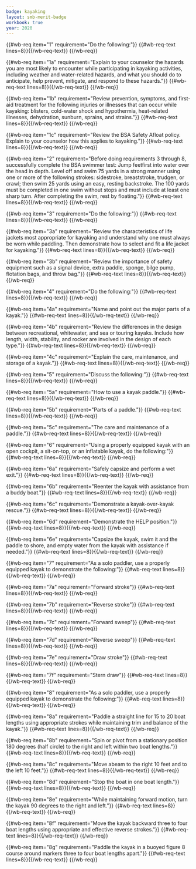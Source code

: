 ```yaml
---
badge: kayaking
layout: smb-merit-badge
workbook: true
year: 2020
---
```



{{#wb-req item="1" requirement="Do the following:"}}
{{#wb-req-text lines=8}}{{/wb-req-text}}
{{/wb-req}}

{{#wb-req item="1a" requirement="Explain to your counselor the hazards you are most likely to encounter while participating in kayaking activities, including weather and water-related hazards, and what you should do to anticipate, help prevent, mitigate, and respond to these hazards."}}
{{#wb-req-text lines=8}}{{/wb-req-text}}
{{/wb-req}}

{{#wb-req item="1b" requirement="Review prevention, symptoms, and first-aid treatment for the following injuries or illnesses that can occur while kayaking: blisters, cold-water shock and hypothermia, heat-related illnesses, dehydration, sunburn, sprains, and strains."}}
{{#wb-req-text lines=8}}{{/wb-req-text}}
{{/wb-req}}

{{#wb-req item="1c" requirement="Review the BSA Safety Afloat policy. Explain to your counselor how this applies to kayaking."}}
{{#wb-req-text lines=8}}{{/wb-req-text}}
{{/wb-req}}

{{#wb-req item="2" requirement="Before doing requirements 3 through 8, successfully complete the BSA swimmer test: Jump feetfirst into water over the head in depth. Level off and swim 75 yards in a strong manner using one or more of the following strokes: sidestroke, breaststroke, trudgen, or crawl; then swim 25 yards using an easy, resting backstroke. The 100 yards must be completed in one swim without stops and must include at least one sharp turn. After completing the swim, rest by floating."}}
{{#wb-req-text lines=8}}{{/wb-req-text}}
{{/wb-req}}

{{#wb-req item="3" requirement="Do the following:"}}
{{#wb-req-text lines=8}}{{/wb-req-text}}
{{/wb-req}}

{{#wb-req item="3a" requirement="Review the characteristics of life jackets most appropriate for kayaking and understand why one must always be worn while paddling. Then demonstrate how to select and fit a life jacket for kayaking."}}
{{#wb-req-text lines=8}}{{/wb-req-text}}
{{/wb-req}}

{{#wb-req item="3b" requirement="Review the importance of safety equipment such as a signal device, extra paddle, sponge, bilge pump, flotation bags, and throw bag."}}
{{#wb-req-text lines=8}}{{/wb-req-text}}
{{/wb-req}}

{{#wb-req item="4" requirement="Do the following:"}}
{{#wb-req-text lines=8}}{{/wb-req-text}}
{{/wb-req}}

{{#wb-req item="4a" requirement="Name and point out the major parts of a kayak."}}
{{#wb-req-text lines=8}}{{/wb-req-text}}
{{/wb-req}}

{{#wb-req item="4b" requirement="Review the differences in the design between recreational, whitewater, and sea or touring kayaks. Include how length, width, stability, and rocker are involved in the design of each type."}}
{{#wb-req-text lines=8}}{{/wb-req-text}}
{{/wb-req}}

{{#wb-req item="4c" requirement="Explain the care, maintenance, and storage of a kayak."}}
{{#wb-req-text lines=8}}{{/wb-req-text}}
{{/wb-req}}

{{#wb-req item="5" requirement="Discuss the following:"}}
{{#wb-req-text lines=8}}{{/wb-req-text}}
{{/wb-req}}

{{#wb-req item="5a" requirement="How to use a kayak paddle."}}
{{#wb-req-text lines=8}}{{/wb-req-text}}
{{/wb-req}}

{{#wb-req item="5b" requirement="Parts of a paddle."}}
{{#wb-req-text lines=8}}{{/wb-req-text}}
{{/wb-req}}

{{#wb-req item="5c" requirement="The care and maintenance of a paddle."}}
{{#wb-req-text lines=8}}{{/wb-req-text}}
{{/wb-req}}

{{#wb-req item="6" requirement="Using a properly equipped kayak with an open cockpit, a sit-on-top, or an inflatable kayak, do the following:"}}
{{#wb-req-text lines=8}}{{/wb-req-text}}
{{/wb-req}}

{{#wb-req item="6a" requirement="Safely capsize and perform a wet exit."}}
{{#wb-req-text lines=8}}{{/wb-req-text}}
{{/wb-req}}

{{#wb-req item="6b" requirement="Reenter the kayak with assistance from a buddy boat."}}
{{#wb-req-text lines=8}}{{/wb-req-text}}
{{/wb-req}}

{{#wb-req item="6c" requirement="Demonstrate a kayak-over-kayak rescue."}}
{{#wb-req-text lines=8}}{{/wb-req-text}}
{{/wb-req}}

{{#wb-req item="6d" requirement="Demonstrate the HELP position."}}
{{#wb-req-text lines=8}}{{/wb-req-text}}
{{/wb-req}}

{{#wb-req item="6e" requirement="Capsize the kayak, swim it and the paddle to shore, and empty water from the kayak with assistance if needed."}}
{{#wb-req-text lines=8}}{{/wb-req-text}}
{{/wb-req}}

{{#wb-req item="7" requirement="As a solo paddler, use a properly equipped kayak to demonstrate the following:"}}
{{#wb-req-text lines=8}}{{/wb-req-text}}
{{/wb-req}}

{{#wb-req item="7a" requirement="Forward stroke"}}
{{#wb-req-text lines=8}}{{/wb-req-text}}
{{/wb-req}}

{{#wb-req item="7b" requirement="Reverse stroke"}}
{{#wb-req-text lines=8}}{{/wb-req-text}}
{{/wb-req}}

{{#wb-req item="7c" requirement="Forward sweep"}}
{{#wb-req-text lines=8}}{{/wb-req-text}}
{{/wb-req}}

{{#wb-req item="7d" requirement="Reverse sweep"}}
{{#wb-req-text lines=8}}{{/wb-req-text}}
{{/wb-req}}

{{#wb-req item="7e" requirement="Draw stroke"}}
{{#wb-req-text lines=8}}{{/wb-req-text}}
{{/wb-req}}

{{#wb-req item="7f" requirement="Stern draw"}}
{{#wb-req-text lines=8}}{{/wb-req-text}}
{{/wb-req}}

{{#wb-req item="8" requirement="As a solo paddler, use a properly equipped kayak to demonstrate the following:"}}
{{#wb-req-text lines=8}}{{/wb-req-text}}
{{/wb-req}}

{{#wb-req item="8a" requirement="Paddle a straight line for 15 to 20 boat lengths using appropriate strokes while maintaining trim and balance of the kayak."}}
{{#wb-req-text lines=8}}{{/wb-req-text}}
{{/wb-req}}

{{#wb-req item="8b" requirement="Spin or pivot from a stationary position 180 degrees (half circle) to the right and left within two boat lengths."}}
{{#wb-req-text lines=8}}{{/wb-req-text}}
{{/wb-req}}

{{#wb-req item="8c" requirement="Move abeam to the right 10 feet and to the left 10 feet."}}
{{#wb-req-text lines=8}}{{/wb-req-text}}
{{/wb-req}}

{{#wb-req item="8d" requirement="Stop the boat in one boat length."}}
{{#wb-req-text lines=8}}{{/wb-req-text}}
{{/wb-req}}

{{#wb-req item="8e" requirement="While maintaining forward motion, turn the kayak 90 degrees to the right and left."}}
{{#wb-req-text lines=8}}{{/wb-req-text}}
{{/wb-req}}

{{#wb-req item="8f" requirement="Move the kayak backward three to four boat lengths using appropriate and effective reverse strokes."}}
{{#wb-req-text lines=8}}{{/wb-req-text}}
{{/wb-req}}

{{#wb-req item="8g" requirement="Paddle the kayak in a buoyed figure 8 course around markers three to four boat lengths apart."}}
{{#wb-req-text lines=8}}{{/wb-req-text}}
{{/wb-req}}
